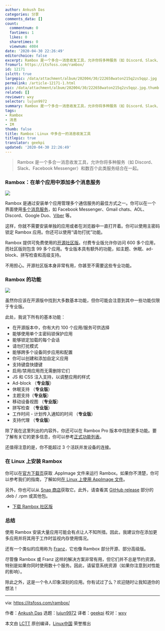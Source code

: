 ```yaml
---
author: Ankush Das
categories: 分享
comments_data: []
count:
  commentnum: 0
  favtimes: 1
  likes: 0
  sharetimes: 0
  viewnum: 4084
date: '2020-04-30 22:26:49'
editorchoice: false
excerpt: Rambox 是一个多合一消息收发工具，允许你将多种服务（如 Discord、Slack、Facebook Messenger）和数百个此类服务结合在一起。
fromurl: https://itsfoss.com/rambox/
id: 12171
islctt: true
largepic: /data/attachment/album/202004/30/222658waton215q2zs5qqz.jpg
permalink: /article-12171-1.html
pic: /data/attachment/album/202004/30/222658waton215q2zs5qqz.jpg.thumb.jpg
related: []
reviewer: wxy
selector: lujun9972
summary: Rambox 是一个多合一消息收发工具，允许你将多种服务（如 Discord、Slack、Facebook Messenger）和数百个此类服务结合在一起。
tags:
- Rambox
- 消息
- IM
thumb: false
title: Rambox：Linux 中多合一的消息收发工具
titlepic: true
translator: geekpi
updated: '2020-04-30 22:26:49'
---
```



> 
> Rambox 是一个多合一消息收发工具，允许你将多种服务（如 Discord、Slack、Facebook Messenger）和数百个此类服务结合在一起。
> 
> 
> 


### Rambox：在单个应用中添加多个消息服务


![](/data/attachment/album/202004/30/222658waton215q2zs5qqz.jpg)


Rambox 是通过安装单个应用管理多个通信服务的最佳方式之一。你可以在一个界面使用[多个消息服务](https://itsfoss.com/best-messaging-apps-linux/)，如 Facebook Messenger、Gmail chats、AOL、Discord、Google Duo、[Viber](https://itsfoss.com/viber-linux-client-beta-install/) 等。


这样，你就不需要安装单独的应用或者在浏览器中一直打开着。你可以使用主密码锁定 Rambox 应用。你还可以使用“请勿打扰”功能。


Rambox 提供可免费使用的[开源社区版](https://rambox.pro/#ce)。付费专业版允许你访问 600 多个应用，而社区版则包含 99 多个应用。专业版本具有额外的功能，如主题、休眠、ad-block、拼写检查和高级支持。


不用担心。开源社区版本身非常有用，你甚至不需要这些专业功能。


### Rambox 的功能


![](/data/attachment/album/202004/30/222658j5qemexmsieynw57.png)


虽然你应该在开源版中找到大多数基本功能，但你可能会注意到其中一些功能仅限于专业版。


此处，我说下所有的基本功能：


* 在开源版本中，你有大约 100 个应用/服务可供选择
* 能够使用单个主密码锁保护应用
* 能够锁定加载的每个会话
* 请勿打扰模式
* 能够跨多个设备同步应用和配置
* 你可以创建和添加自定义应用
* 支持键盘快捷键
* 启用/禁用应用而无需删除它们
* JS 和 CSS 注入支持，以调整应用的样式
* Ad-block （**专业版**）
* 休眠支持 （**专业版**）
* 主题支持（**专业版**）
* 移动设备视图 （**专业版**）
* 拼写检查 （**专业版**）
* 工作时间 - 计划传入通知的时间 （**专业版**）
* 支持代理 （**专业版**）


除了我在这里列出的内容外，你还可以在 Rambox Pro 版本中找到更多功能。要了解有关它的更多信息，你可以参考[正式功能列表](https://rambox.pro/#features)。


还值得注意的是，你不能超过 3 个活跃并发设备的连接。


### 在 Linux 上安装 Rambox


你可以在[官方下载页](https://rambox.pro/#ce)获取 .AppImage 文件来运行 Rambox。如果你不清楚，你可以参考我们的指南，了解如何[在 Linux 上使用 AppImage 文件](https://itsfoss.com/use-appimage-linux/)。


另外，你也可以从 [Snap 商店](https://snapcraft.io/rambox)获取它。此外，请查看其 [GitHub release](https://github.com/ramboxapp/community-edition/releases) 部分的 .deb / .rpm 或其他包。


* [下载 Rambox 社区版](https://rambox.pro/#ce)


### 总结


使用 Rambox 安装大量应用可能会有点让人不知所措。因此，我建议你在添加更多应用并将其用于工作时监视内存使用情况。


还有一个类似的应用称为 [Franz](https://itsfoss.com/franz-messaging-app/)，它也像 Rambox 部分开源、部分高级版。


尽管像 Rambox 或 Franz 这样的解决方案非常有用，但它们并不总是节约资源，特别是如果你同时使用数十个服务。因此，请留意系统资源（如果你注意到对性能的影响）。


除此之外，这是一个令人印象深刻的应用。你有试过了么？欢迎随时让我知道你的想法！




---


via: <https://itsfoss.com/rambox/>


作者：[Ankush Das](https://itsfoss.com/author/ankush/) 选题：[lujun9972](https://github.com/lujun9972) 译者：[geekpi](https://github.com/geekpi) 校对：[wxy](https://github.com/wxy)


本文由 [LCTT](https://github.com/LCTT/TranslateProject) 原创编译，[Linux中国](https://linux.cn/) 荣誉推出